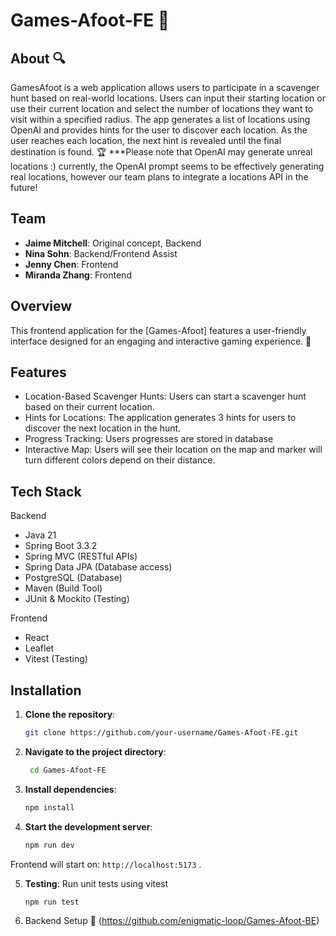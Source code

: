 # Games-Afoot-FE 🧩

## About 🔍

GamesAfoot is a web application allows users to participate in a scavenger hunt based on real-world locations. Users can input their starting location or use their current location and select the number of locations they want to visit within a specified radius. The app generates a list of locations using OpenAI and provides hints for the user to discover each location. As the user reaches each location, the next hint is revealed until the final destination is found. 🏆 ***Please note that OpenAI may generate unreal locations :) currently, the OpenAI prompt seems to be effectively generating real locations, however our team plans to integrate a locations API in the future!

## Team
- **Jaime Mitchell**: Original concept, Backend
- **Nina Sohn**: Backend/Frontend Assist
- **Jenny Chen**: Frontend
- **Miranda Zhang**: Frontend


## Overview

This frontend application for the [Games-Afoot] features a user-friendly interface designed for an engaging and interactive gaming experience. 🚀 

## Features

- Location-Based Scavenger Hunts: Users can start a scavenger hunt based on their current location.
- Hints for Locations: The application generates 3 hints for users to discover the next location in the hunt.
- Progress Tracking: Users progresses are stored in database
- Interactive Map: Users will see their location on the map and marker will turn different colors depend on their distance.

## Tech Stack

Backend
- Java 21
- Spring Boot 3.3.2
- Spring MVC (RESTful APIs)
- Spring Data JPA (Database access)
- PostgreSQL (Database)
- Maven (Build Tool)
- JUnit & Mockito (Testing)

Frontend
- React
- Leaflet
- Vitest (Testing)

## Installation

1. **Clone the repository**:
    ```bash
    git clone https://github.com/your-username/Games-Afoot-FE.git
   
    ```

2. **Navigate to the project directory**:
    ```bash
     cd Games-Afoot-FE
    ```

3. **Install dependencies**:
    ```bash
    npm install
    ```

4. **Start the development server**:
    ```bash
    npm run dev
    ```
Frontend will start on: `http://localhost:5173` .

5. **Testing**:
   Run unit tests using vitest
    ```bash
    npm run test
    ```
7. Backend Setup
    🔗 (https://github.com/enigmatic-loop/Games-Afoot-BE)
   






